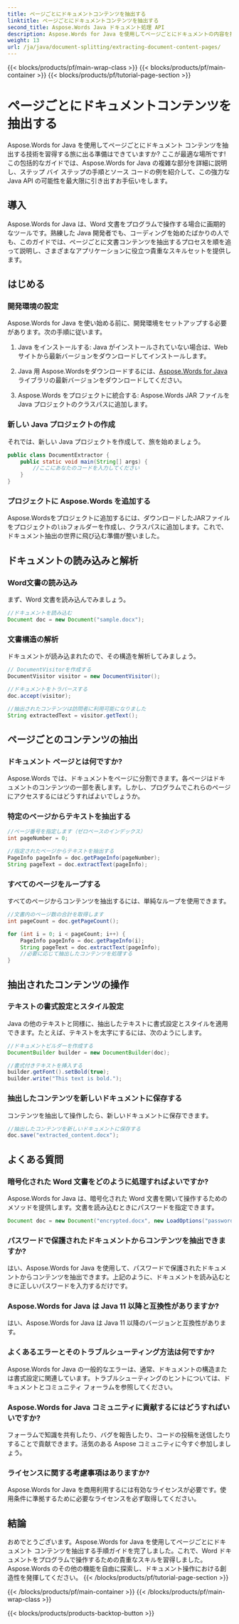 ```yaml
---
title: ページごとにドキュメントコンテンツを抽出する
linktitle: ページごとにドキュメントコンテンツを抽出する
second_title: Aspose.Words Java ドキュメント処理 API
description: Aspose.Words for Java を使用してページごとにドキュメントの内容を抽出する方法を学びます。ソース コード付きのこのステップ バイ ステップ ガイドを読めば、すぐにエキスパートになれます。
weight: 13
url: /ja/java/document-splitting/extracting-document-content-pages/
---
```


{{< blocks/products/pf/main-wrap-class >}}
{{< blocks/products/pf/main-container >}}
{{< blocks/products/pf/tutorial-page-section >}}

# ページごとにドキュメントコンテンツを抽出する


Aspose.Words for Java を使用してページごとにドキュメント コンテンツを抽出する技術を習得する旅に出る準備はできていますか? ここが最適な場所です! この包括的なガイドでは、Aspose.Words for Java の複雑な部分を詳細に説明し、ステップ バイ ステップの手順とソース コードの例を紹介して、この強力な Java API の可能性を最大限に引き出すお手伝いをします。

## 導入

Aspose.Words for Java は、Word 文書をプログラムで操作する場合に画期的なツールです。熟練した Java 開発者でも、コーディングを始めたばかりの人でも、このガイドでは、ページごとに文書コンテンツを抽出するプロセスを順を追って説明し、さまざまなアプリケーションに役立つ貴重なスキルセットを提供します。

## はじめる

### 開発環境の設定

Aspose.Words for Java を使い始める前に、開発環境をセットアップする必要があります。次の手順に従います。

1. Java をインストールする: Java がインストールされていない場合は、Web サイトから最新バージョンをダウンロードしてインストールします。

2.  Java 用 Aspose.Wordsをダウンロードするには、[Aspose.Words for Java](https://releases.aspose.com/words/java/)ライブラリの最新バージョンをダウンロードしてください。

3. Aspose.Words をプロジェクトに統合する: Aspose.Words JAR ファイルを Java プロジェクトのクラスパスに追加します。

### 新しい Java プロジェクトの作成

それでは、新しい Java プロジェクトを作成して、旅を始めましょう。

```java
public class DocumentExtractor {
    public static void main(String[] args) {
        //ここにあなたのコードを入力してください
    }
}
```

### プロジェクトに Aspose.Words を追加する

Aspose.Wordsをプロジェクトに追加するには、ダウンロードしたJARファイルをプロジェクトの`lib`フォルダーを作成し、クラスパスに追加します。これで、ドキュメント抽出の世界に飛び込む準備が整いました。

## ドキュメントの読み込みと解析

### Word文書の読み込み

まず、Word 文書を読み込んでみましょう。

```java
//ドキュメントを読み込む
Document doc = new Document("sample.docx");
```

### 文書構造の解析

ドキュメントが読み込まれたので、その構造を解析してみましょう。

```java
// DocumentVisitorを作成する
DocumentVisitor visitor = new DocumentVisitor();

//ドキュメントをトラバースする
doc.accept(visitor);

//抽出されたコンテンツは訪問者に利用可能になりました
String extractedText = visitor.getText();
```

## ページごとのコンテンツの抽出

### ドキュメント ページとは何ですか?

Aspose.Words では、ドキュメントをページに分割できます。各ページはドキュメントのコンテンツの一部を表します。しかし、プログラムでこれらのページにアクセスするにはどうすればよいでしょうか。

### 特定のページからテキストを抽出する

```java
//ページ番号を指定します（ゼロベースのインデックス）
int pageNumber = 0;

//指定されたページからテキストを抽出する
PageInfo pageInfo = doc.getPageInfo(pageNumber);
String pageText = doc.extractText(pageInfo);
```

### すべてのページをループする

すべてのページからコンテンツを抽出するには、単純なループを使用できます。

```java
//文書内のページ数の合計を取得します
int pageCount = doc.getPageCount();

for (int i = 0; i < pageCount; i++) {
    PageInfo pageInfo = doc.getPageInfo(i);
    String pageText = doc.extractText(pageInfo);
    //必要に応じて抽出したコンテンツを処理する
}
```

## 抽出されたコンテンツの操作

### テキストの書式設定とスタイル設定

Java の他のテキストと同様に、抽出したテキストに書式設定とスタイルを適用できます。たとえば、テキストを太字にするには、次のようにします。

```java
//ドキュメントビルダーを作成する
DocumentBuilder builder = new DocumentBuilder(doc);

//書式付きテキストを挿入する
builder.getFont().setBold(true);
builder.write("This text is bold.");
```

### 抽出したコンテンツを新しいドキュメントに保存する

コンテンツを抽出して操作したら、新しいドキュメントに保存できます。

```java
//抽出したコンテンツを新しいドキュメントに保存する
doc.save("extracted_content.docx");
```

## よくある質問

### 暗号化された Word 文書をどのように処理すればよいですか?

Aspose.Words for Java は、暗号化された Word 文書を開いて操作するためのメソッドを提供します。文書を読み込むときにパスワードを指定できます。

```java
Document doc = new Document("encrypted.docx", new LoadOptions("password"));
```

### パスワードで保護されたドキュメントからコンテンツを抽出できますか?

はい、Aspose.Words for Java を使用して、パスワードで保護されたドキュメントからコンテンツを抽出できます。上記のように、ドキュメントを読み込むときに正しいパスワードを入力するだけです。

### Aspose.Words for Java は Java 11 以降と互換性がありますか?

はい、Aspose.Words for Java は Java 11 以降のバージョンと互換性があります。

### よくあるエラーとそのトラブルシューティング方法は何ですか?

Aspose.Words for Java の一般的なエラーは、通常、ドキュメントの構造または書式設定に関連しています。トラブルシューティングのヒントについては、ドキュメントとコミュニティ フォーラムを参照してください。

### Aspose.Words for Java コミュニティに貢献するにはどうすればいいですか?

フォーラムで知識を共有したり、バグを報告したり、コードの投稿を送信したりすることで貢献できます。活気のある Aspose コミュニティに今すぐ参加しましょう。

### ライセンスに関する考慮事項はありますか?

Aspose.Words for Java を商用利用するには有効なライセンスが必要です。使用条件に準拠するために必要なライセンスを必ず取得してください。

## 結論

おめでとうございます。Aspose.Words for Java を使用してページごとにドキュメント コンテンツを抽出する手順ガイドを完了しました。これで、Word ドキュメントをプログラムで操作するための貴重なスキルを習得しました。Aspose.Words のその他の機能を自由に探索し、ドキュメント操作における創造性を発揮してください。
{{< /blocks/products/pf/tutorial-page-section >}}

{{< /blocks/products/pf/main-container >}}
{{< /blocks/products/pf/main-wrap-class >}}

{{< blocks/products/products-backtop-button >}}
